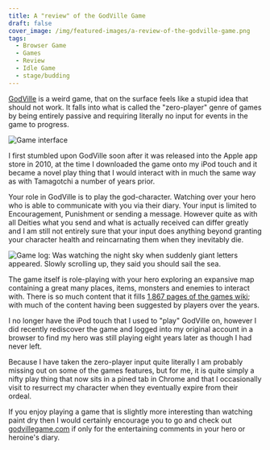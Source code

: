 ```yaml
---
title: A "review" of the GodVille Game
draft: false
cover_image: /img/featured-images/a-review-of-the-godville-game.png
tags:
  - Browser Game
  - Games
  - Review
  - Idle Game
  - stage/budding
---
```


[GodVille](https://godvillegame.com) is a weird game, that on the surface feels like a stupid idea that should not work. It falls into what is called the "zero-player" genre of games by being entirely passive and requiring literally no input for events in the game to progress.

![Game interface](/img/a-review-of-the-godville-game-2.png "This is it, the whole game in one page")
 
I first stumbled upon GodVille soon after it was released into the Apple app store in 2010, at the time I downloaded the game onto my iPod touch and it became a novel play thing that I would interact with in much the same way as with Tamagotchi a number of years prior.

Your role in GodVille is to play the god-character. Watching over your hero who is able to communicate with you via their diary. Your input is limited to Encouragement, Punishment or sending a message. However quite as with all Deities what you send and what is actually received can differ greatly and I am still not entirely sure that your input does anything beyond granting your character health and reincarnating them when they inevitably die.

![Game log: Was watching the night sky when suddenly giant letters appeared. Slowly scrolling up, they said you should sail the sea.](/img/a-review-of-the-godville-game-1.png "All I want is for you to ride the sea...")

The game itself is role-playing with your hero exploring an expansive map containing a great many places, items, monsters and enemies to interact with. There is so much content that it fills [1,867 pages of the games wiki](https://wiki.godvillegame.com/Main_Page); with much of the content having been suggested by players over the years.

I no longer have the iPod touch that I used to "play" GodVille on, however I did recently rediscover the game and logged into my original account in a browser to find my hero was still playing eight years later as though I had never left.

Because I have taken the zero-player input quite literally I am probably missing out on some of the games features, but for me, it is quite simply a nifty play thing that now sits in a pined tab in Chrome and that I occasionally visit to resurrect my character when they eventually expire from their ordeal.

If you enjoy playing a game that is slightly more interesting than watching paint dry then I would certainly encourage you to go and check out [godvillegame.com](https://godvillegame.com) if only for the entertaining comments in your hero or heroine's diary. 
